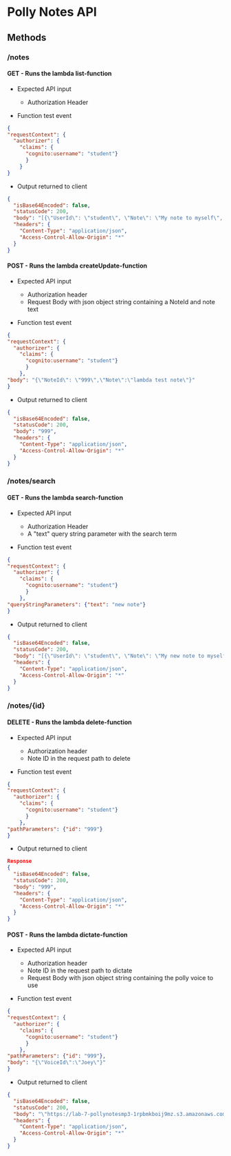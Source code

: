 # Polly Notes API

## Methods

### /notes

#### GET - Runs the lambda list-function

- Expected API input

  - Authorization Header

- Function test event

```json
{
"requestContext": {
  "authorizer": {
    "claims": {
      "cognito:username": "student"}
      }
    }
}
```

- Output returned to client

```json
{
  "isBase64Encoded": false,
  "statusCode": 200,
  "body": "[{\"UserId\": \"student\", \"Note\": \"My note to myself\", \"NoteId\": \"001\"}, {\"UserId\": \"student\", \"Note\": \"My new note to myself\", \"NoteId\": \"002\"}]",
  "headers": {
    "Content-Type": "application/json",
    "Access-Control-Allow-Origin": "*"
  }
}
```

#### POST - Runs the lambda createUpdate-function

- Expected API input

  - Authorization header
  - Request Body with json object string containing a NoteId and note text

- Function test event

```json
{
"requestContext": {
  "authorizer": {
    "claims": {
      "cognito:username": "student"}
      }
    },
"body": "{\"NoteId\": \"999\",\"Note\":\"lambda test note\"}"
}
```

- Output returned to client

```json
{
  "isBase64Encoded": false,
  "statusCode": 200,
  "body": "999",
  "headers": {
    "Content-Type": "application/json",
    "Access-Control-Allow-Origin": "*"
  }
}
```

### /notes/search

#### GET - Runs the lambda search-function

- Expected API input

  - Authorization Header
  - A "text" query string parameter with the search term

- Function test event

```json
{
"requestContext": {
  "authorizer": {
    "claims": {
      "cognito:username": "student"}
      }
    },
"queryStringParameters": {"text": "new note"}
}
```

- Output returned to client

```json
{
  "isBase64Encoded": false,
  "statusCode": 200,
  "body": "[{\"UserId\": \"student\", \"Note\": \"My new note to myself\", \"NoteId\": \"002\"}]",
  "headers": {
    "Content-Type": "application/json",
    "Access-Control-Allow-Origin": "*"
  }
}

```

### /notes/{id}

#### DELETE - Runs the lambda delete-function

- Expected API input

  - Authorization header
  - Note ID in the request path to delete

- Function test event

```json
{
"requestContext": {
  "authorizer": {
    "claims": {
      "cognito:username": "student"}
      }
    },
"pathParameters": {"id": "999"}
}
```

- Output returned to client

```json
Response
{
  "isBase64Encoded": false,
  "statusCode": 200,
  "body": "999",
  "headers": {
    "Content-Type": "application/json",
    "Access-Control-Allow-Origin": "*"
  }
}


```

#### POST - Runs the lambda dictate-function

- Expected API input

  - Authorization header
  - Note ID in the request path to dictate
  - Request Body with json object string containing the polly voice to use

- Function test event

```json
{
"requestContext": {
  "authorizer": {
    "claims": {
      "cognito:username": "student"}
      }
    },
"pathParameters": {"id": "999"},
"body": "{\"VoiceId\":\"Joey\"}"
}
```

- Output returned to client

```json
{
  "isBase64Encoded": false,
  "statusCode": 200,
  "body": "\"https://lab-7-pollynotesmp3-1rpbmkboij9mz.s3.amazonaws.com/student/999.mp3?AWSAccessKeyId=ASIAX5E52QZYVKY7JMM2&Signature=7l%2FZC7Flq2p0tGN%2B6jY%2FlCtxHb4%3D&x-amz-security-token=IQoJb3JpZ2luX2VjEBoaCXVzLXdlc3QtMiJGMEQCIEo5z%2F9XjKAhEO32MC%2BEzGP6yOlL49Ex7FlOImXdMNlbAiAaFgVjTYYdvfoHodM74TOoIQ3YipgGnbS5l7ElgKjtjyr0AQiT%2F%2F%2F%2F%2F%2F%2F%2F%2F%2F8BEAIaDDU0MzY0NDM1NDE2MSIM0HGwy1ByEfPBG6wjKsgBsmntDn4%2ByVWJ8SwaFfcPzSntdt4ANi%2BVBxDszeBlaqED6aRVjcIA9KnHPJ67dnoy37KZv5yfV7UWXyk0Av07vWSDpUChkvtB2ofrpcRlMPR6MGFRFA56N79ITLgbGoa8fiuyLKBs72f2WFgWGWyu239J%2Bk1Wx9CLIfEnS4Vz2yxdbdVRQtK7O7j9jHy8cd97pjpANgxgKfaVTHuTXqvETgTv1Ea90aEEuJ72OAJ4R5e6Hb1v6WaXRUV%2FZsaJJwRXcsdI%2BSu7MKIwuIWxhAY64QH4VX%2BBgFE9a02jmfoG%2Bb0BYBtzYMpke4H%2BUY42t4hYSL%2BqqDtEaJX5QjE7b5rIJDz2Ousjex4%2FuDDWQgmi7fj7CBB9qVS%2BB4SROyURnN7%2BJUEYGkCKt1%2BPuyjArMbleFIkfSn%2BXYi8MYhB5suWQtwWeg7pfy9LMC5x2tmzO7%2FgzqGCsJL4QdlWWAtniFyJgsKuVUznaMXOLqCg1AZE7hliwvXhEbriWxp2GZl1BV8Kw1RcTsnClvdw4S8J4h42DZjLf1RQSpvyD8wiwt%2FUCOtllgnQEmJ%2BTib0JtcBSi6783A%3D&Expires=1619808459\"",
  "headers": {
    "Content-Type": "application/json",
    "Access-Control-Allow-Origin": "*"
  }
}
```
